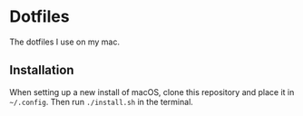 # Dotfiles

The dotfiles I use on my mac.

## Installation

When setting up a new install of macOS, clone this repository and place it in `~/.config`. Then run 
`./install.sh` in the terminal.